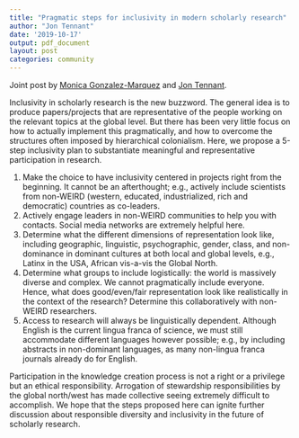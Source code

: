 ```yaml
---
title: "Pragmatic steps for inclusivity in modern scholarly research"
author: "Jon Tennant"
date: '2019-10-17'
output: pdf_document
layout: post
categories: community
---
```


Joint post by [Monica Gonzalez-Marquez](https://twitter.com/aeryn_thrace) and [Jon Tennant](https://twitter.com/Protohedgehog/).

Inclusivity in scholarly research is the new buzzword. The general idea is to produce papers/projects that are representative of the people working on the relevant topics at the global level. But there has been very little focus on how to actually implement this pragmatically, and how to overcome the structures often imposed by hierarchical colonialism. Here, we propose a 5-step inclusivity plan to substantiate meaningful and representative participation in research.

1. Make the choice to have inclusivity centered in projects right from the beginning. It cannot be an afterthought; e.g., actively include scientists from non-WEIRD (western, educated, industrialized, rich and democratic) countries as co-leaders.
2. Actively engage leaders in non-WEIRD communities to help you with contacts. Social media networks are extremely helpful here.
3. Determine what the different dimensions of representation look like, including geographic, linguistic, psychographic, gender, class, and non-dominance in dominant cultures at both local and global levels, e.g., Latinx in the USA, African vis-a-vis the Global North.
4. Determine what groups to include logistically: the world is massively diverse and complex. We cannot pragmatically include everyone. Hence, what does good/even/fair representation look like realistically in the context of the research? Determine this collaboratively with non-WEIRD researchers.
5. Access to research will always be linguistically dependent. Although English is the current lingua franca of science, we must still accommodate different languages however possible; e.g., by including abstracts in non-dominant languages, as many non-lingua franca journals already do for English.  

Participation in the knowledge creation process is not a right or a privilege but an ethical responsibility. Arrogation of stewardship responsibilities by the global north/west has made collective seeing extremely difficult to accomplish. We hope that the steps proposed here can ignite further discussion about responsible diversity and inclusivity in the future of scholarly research.